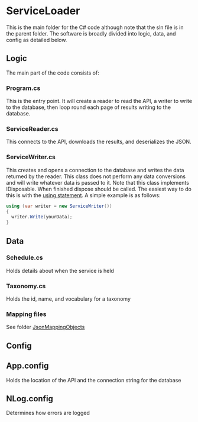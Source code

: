 # ServiceLoader
This is the main folder for the C# code although note that the sln file is in the parent folder. The software is broadly divided into logic, data, and config as detailed below.

## Logic
The main part of the code consists of:

### Program.cs
This is the entry point. It will create a reader to read the API, a writer to write to the database, then loop round each page of results writing to the database.

### ServiceReader.cs
This connects to the API, downloads the results, and deserializes the JSON.

### ServiceWriter.cs
This creates and opens a connection to the database and writes the data returned by the reader. This class does not perform any data conversions and will write whatever data is passed to it. Note that this class implements IDisposable. When finished dispose should be called. The easiest way to do this is with the [using statement](https://docs.microsoft.com/en-us/dotnet/csharp/language-reference/keywords/using-statement). A simple example is as follows:

```csharp
using (var writer = new ServiceWriter())
{
  writer.Write(yourData);
}
```

## Data

### Schedule.cs
Holds details about when the service is held

### Taxonomy.cs
Holds the id, name, and vocabulary for a taxonomy

### Mapping files
See folder [JsonMappingObjects](JsonMappingObjects)

## Config

## App.config
Holds the location of the API and the connection string for the database

## NLog.config
Determines how errors are logged
